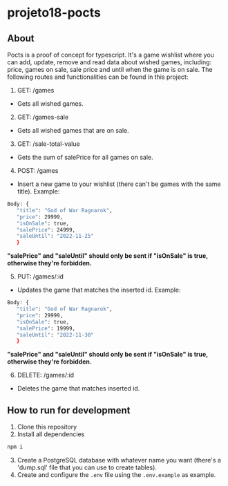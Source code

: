 # projeto18-pocts

## About

Pocts is a proof of concept for typescript. It's a game wishlist where you can add, update, remove and read data about wished games, including: price, games on sale, sale price and until when the game is on sale. The following routes and functionalities can be found in this project:


1. GET: /games
- Gets all wished games.

2. GET: /games-sale
- Gets all wished games that are on sale.

3. GET: /sale-total-value
- Gets the sum of salePrice for all games on sale.

4. POST: /games
- Insert a new game to your wishlist (there can't be games with the same title).
Example:
```bash
Body: {
   "title": "God of War Ragnarok",
   "price": 29999,
   "isOnSale": true,
   "salePrice": 24999,
   "saleUntil": "2022-11-25"
   }
```
**"salePrice" and "saleUntil" should only be sent if "isOnSale" is true, otherwise they're forbidden.**

5. PUT: /games/:id
- Updates the game that matches the inserted id.
Example:
```bash
Body: {
   "title": "God of War Ragnarok",
   "price": 29999,
   "isOnSale": true,
   "salePrice": 19999,
   "saleUntil": "2022-11-30"
   }
```
**"salePrice" and "saleUntil" should only be sent if "isOnSale" is true, otherwise they're forbidden.**

6. DELETE: /games/:id
- Deletes the game that matches inserted id.

## How to run for development

1. Clone this repository
2. Install all dependencies

```bash
npm i
```

3. Create a PostgreSQL database with whatever name you want (there's a 'dump.sql' file that you can use to create tables).
4. Create and configure the `.env` file using the `.env.example` as example.
